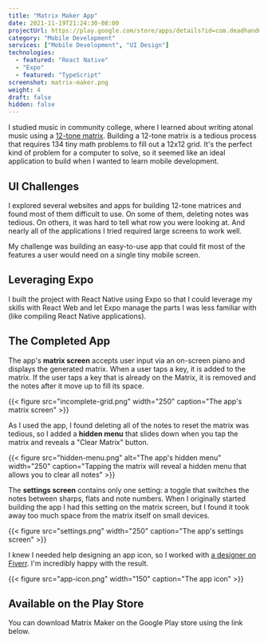 ```yaml
---
title: "Matrix Maker App"
date: 2021-11-19T21:24:30-08:00
projectUrl: https://play.google.com/store/apps/details?id=com.deadhandmedia.matrixmaker
category: "Mobile Development"
services: ["Mobile Development", "UI Design"]
technologies:
  - featured: "React Native"
  - "Expo"
  - featured: "TypeScript"
screenshot: matrix-maker.png
weight: 4
draft: false
hidden: false
---
```


I studied music in community college, where I learned about writing atonal music using a [12-tone matrix](https://www.youtube.com/watch?v=tLkYu2iNsRs). Building a 12-tone matrix is a tedious process that requires 134 tiny math problems to fill out a 12x12 grid. It's the perfect kind of problem for a computer to solve, so it seemed like an ideal application to build when I wanted to learn mobile development.

## UI Challenges

I explored several websites and apps for building 12-tone matrices and found most of them difficult to use. On some of them, deleting notes was tedious. On others, it was hard to tell what row you were looking at. And nearly all of the applications I tried required large screens to work well.

My challenge was building an easy-to-use app that could fit most of the features a user would need on a single tiny mobile screen.

## Leveraging Expo

I built the project with React Native using Expo so that I could leverage my skills with React Web and let Expo manage the parts I was less familiar with (like compiling React Native applications).

## The Completed App

The app's **matrix screen** accepts user input via an on-screen piano and displays the generated matrix. When a user taps a key, it is added to the matrix. If the user taps a key that is already on the Matrix, it is removed and the notes after it move up to fill its space.

{{< figure src="incomplete-grid.png" width="250" caption="The app's matrix screen" >}}

As I used the app, I found deleting all of the notes to reset the matrix was tedious, so I added a **hidden menu** that slides down when you tap the matrix and reveals a "Clear Matrix" button.

{{< figure src="hidden-menu.png" alt="The app's hidden menu" width="250" caption="Tapping the matrix will reveal a hidden menu that allows you to clear all notes" >}}

The **settings screen** contains only one setting: a toggle that switches the notes between sharps, flats and note numbers. When I originally started building the app I had this setting on the matrix screen, but I found it took away too much space from the matrix itself on small devices.

{{< figure src="settings.png" width="250"  caption="The app's settings screen" >}}

I knew I needed help designing an app icon, so I worked with
[a designer on Fiverr](https://www.fiverr.com/bima28). I'm incredibly happy with the result.

{{< figure src="app-icon.png" width="150" caption="The app icon" >}}

## Available on the Play Store

You can download Matrix Maker on the Google Play store using the link below.
